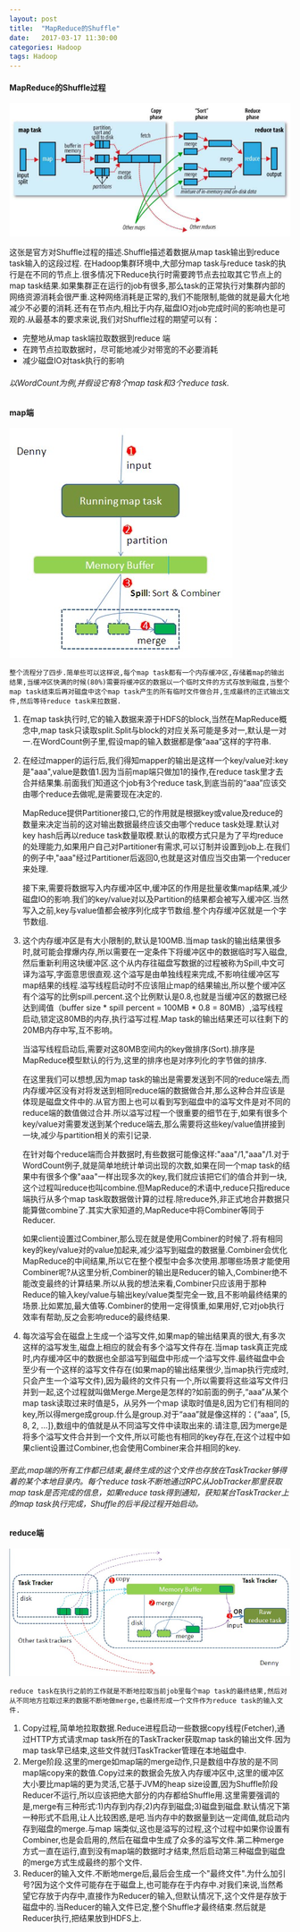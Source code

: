```yaml
---
layout: post
title:  "MapReduce的Shuffle"
date:   2017-03-17 11:30:00
categories: Hadoop
tags: Hadoop
---
```

#### MapReduce的Shuffle过程
![shuffle](/assets/img/shuffle.png)

这张是官方对Shuffle过程的描述.Shuffle描述着数据从map task输出到reduce task输入的这段过程.
在Hadoop集群环境中,大部分map task与reduce task的执行是在不同的节点上.很多情况下Reduce执行时需要跨节点去拉取其它节点上的map task结果.如果集群正在运行的job有很多,那么task的正常执行对集群内部的网络资源消耗会很严重.这种网络消耗是正常的,我们不能限制,能做的就是最大化地减少不必要的消耗.还有在节点内,相比于内存,磁盘IO对job完成时间的影响也是可观的.从最基本的要求来说,我们对Shuffle过程的期望可以有： 
* 完整地从map task端拉取数据到reduce 端
* 在跨节点拉取数据时，尽可能地减少对带宽的不必要消耗
* 减少磁盘IO对task执行的影响

###### 以WordCount为例,并假设它有8个map task和3个reduce task.
#### map端
![map_shuffle](/assets/img/map_shuffle.jpg)
    
    整个流程分了四步.简单些可以这样说,每个map task都有一个内存缓冲区,存储着map的输出结果,当缓冲区快满的时候(80%)需要将缓冲区的数据以一个临时文件的方式存放到磁盘,当整个map task结束后再对磁盘中这个map task产生的所有临时文件做合并,生成最终的正式输出文件,然后等待reduce task来拉数据. 
1. 在map task执行时,它的输入数据来源于HDFS的block,当然在MapReduce概念中,map task只读取split.Split与block的对应关系可能是多对一,默认是一对一.在WordCount例子里,假设map的输入数据都是像“aaa”这样的字符串. 
2. 在经过mapper的运行后,我们得知mapper的输出是这样一个key/value对:key是"aaa",value是数值1.因为当前map端只做加1的操作,在reduce task里才去合并结果集.前面我们知道这个job有3个reduce task,到底当前的“aaa”应该交由哪个reduce去做呢,是需要现在决定的. 
    
    MapReduce提供Partitioner接口,它的作用就是根据key或value及reduce的数量来决定当前的这对输出数据最终应该交由哪个reduce task处理.默认对key hash后再以reduce task数量取模.默认的取模方式只是为了平均reduce的处理能力,如果用户自己对Partitioner有需求,可以订制并设置到job上.在我们的例子中,"aaa"经过Partitioner后返回0,也就是这对值应当交由第一个reducer来处理.
    
    接下来,需要将数据写入内存缓冲区中,缓冲区的作用是批量收集map结果,减少磁盘IO的影响.我们的key/value对以及Partition的结果都会被写入缓冲区.当然写入之前,key与value值都会被序列化成字节数组.整个内存缓冲区就是一个字节数组.
3. 这个内存缓冲区是有大小限制的,默认是100MB.当map task的输出结果很多时,就可能会撑爆内存,所以需要在一定条件下将缓冲区中的数据临时写入磁盘,然后重新利用这块缓冲区.这个从内存往磁盘写数据的过程被称为Spill,中文可译为溢写,字面意思很直观.这个溢写是由单独线程来完成,不影响往缓冲区写map结果的线程.溢写线程启动时不应该阻止map的结果输出,所以整个缓冲区有个溢写的比例spill.percent.这个比例默认是0.8,也就是当缓冲区的数据已经达到阈值（buffer size * spill percent = 100MB * 0.8 = 80MB）,溢写线程启动,锁定这80MB的内存,执行溢写过程.Map task的输出结果还可以往剩下的20MB内存中写,互不影响。 
    
    当溢写线程启动后,需要对这80MB空间内的key做排序(Sort).排序是MapReduce模型默认的行为,这里的排序也是对序列化的字节做的排序. 
    
    在这里我们可以想想,因为map task的输出是需要发送到不同的reduce端去,而内存缓冲区没有对将发送到相同reduce端的数据做合并,那么这种合并应该是体现是磁盘文件中的.从官方图上也可以看到写到磁盘中的溢写文件是对不同的reduce端的数值做过合并.所以溢写过程一个很重要的细节在于,如果有很多个key/value对需要发送到某个reduce端去,那么需要将这些key/value值拼接到一块,减少与partition相关的索引记录. 
    
    在针对每个reduce端而合并数据时,有些数据可能像这样:"aaa"/1,"aaa"/1.对于WordCount例子,就是简单地统计单词出现的次数,如果在同一个map task的结果中有很多个像"aaa"一样出现多次的key,我们就应该把它们的值合并到一块,这个过程叫reduce也叫combine.但MapReduce的术语中,reduce只指reduce端执行从多个map task取数据做计算的过程.除reduce外,非正式地合并数据只能算做combine了.其实大家知道的,MapReduce中将Combiner等同于Reducer. 
    
    如果client设置过Combiner,那么现在就是使用Combiner的时候了.将有相同key的key/value对的value加起来,减少溢写到磁盘的数据量.Combiner会优化MapReduce的中间结果,所以它在整个模型中会多次使用.那哪些场景才能使用Combiner呢?从这里分析,Combiner的输出是Reducer的输入,Combiner绝不能改变最终的计算结果.所以从我的想法来看,Combiner只应该用于那种Reduce的输入key/value与输出key/value类型完全一致,且不影响最终结果的场景.比如累加,最大值等.Combiner的使用一定得慎重,如果用好,它对job执行效率有帮助,反之会影响reduce的最终结果. 
4. 每次溢写会在磁盘上生成一个溢写文件,如果map的输出结果真的很大,有多次这样的溢写发生,磁盘上相应的就会有多个溢写文件存在.当map task真正完成时,内存缓冲区中的数据也全部溢写到磁盘中形成一个溢写文件.最终磁盘中会至少有一个这样的溢写文件存在(如果map的输出结果很少,当map执行完成时,只会产生一个溢写文件),因为最终的文件只有一个,所以需要将这些溢写文件归并到一起,这个过程就叫做Merge.Merge是怎样的?如前面的例子,“aaa”从某个map task读取过来时值是5，从另外一个map 读取时值是8,因为它们有相同的key,所以得merge成group.什么是group.对于“aaa”就是像这样的：{“aaa”, [5, 8, 2, …]},数组中的值就是从不同溢写文件中读取出来的.请注意,因为merge是将多个溢写文件合并到一个文件,所以可能也有相同的key存在,在这个过程中如果client设置过Combiner,也会使用Combiner来合并相同的key. 

###### 至此,map端的所有工作都已结束,最终生成的这个文件也存放在TaskTracker够得着的某个本地目录内。每个reduce task不断地通过RPC从JobTracker那里获取map task是否完成的信息，如果reduce task得到通知，获知某台TaskTracker上的map task执行完成，Shuffle的后半段过程开始启动。

#### reduce端
![reduce_shuffle](/assets/img/reduce_shuffle.jpg)
    
    reduce task在执行之前的工作就是不断地拉取当前job里每个map task的最终结果,然后对从不同地方拉取过来的数据不断地做merge,也最终形成一个文件作为reduce task的输入文件.
1. Copy过程,简单地拉取数据.Reduce进程启动一些数据copy线程(Fetcher),通过HTTP方式请求map task所在的TaskTracker获取map task的输出文件.因为map task早已结束,这些文件就归TaskTracker管理在本地磁盘中. 
2. Merge阶段.这里的merge如map端的merge动作,只是数组中存放的是不同map端copy来的数值.Copy过来的数据会先放入内存缓冲区中,这里的缓冲区大小要比map端的更为灵活,它基于JVM的heap size设置,因为Shuffle阶段Reducer不运行,所以应该把绝大部分的内存都给Shuffle用.这里需要强调的是,merge有三种形式:1)内存到内存;2)内存到磁盘;3)磁盘到磁盘.默认情况下第一种形式不启用,让人比较困惑,是吧.当内存中的数据量到达一定阈值,就启动内存到磁盘的merge.与map 端类似,这也是溢写的过程,这个过程中如果你设置有Combiner,也是会启用的,然后在磁盘中生成了众多的溢写文件.第二种merge方式一直在运行,直到没有map端的数据时才结束,然后启动第三种磁盘到磁盘的merge方式生成最终的那个文件. 
3. Reducer的输入文件.不断地merge后,最后会生成一个"最终文件".为什么加引号?因为这个文件可能存在于磁盘上,也可能存在于内存中.对我们来说,当然希望它存放于内存中,直接作为Reducer的输入,但默认情况下,这个文件是存放于磁盘中的.当Reducer的输入文件已定,整个Shuffle才最终结束.然后就是Reducer执行,把结果放到HDFS上. 
